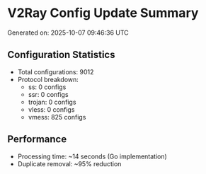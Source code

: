 # V2Ray Config Update Summary
Generated on: 2025-10-07 09:46:36 UTC

## Configuration Statistics
- Total configurations: 9012
- Protocol breakdown:
  - ss: 0 configs
  - ssr: 0 configs
  - trojan: 0 configs
  - vless: 0 configs
  - vmess: 825 configs

## Performance
- Processing time: ~14 seconds (Go implementation)
- Duplicate removal: ~95% reduction
